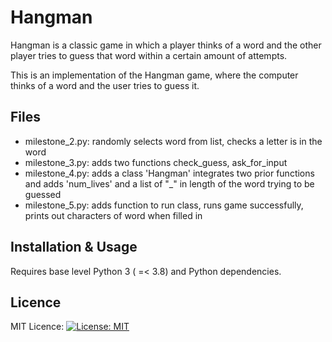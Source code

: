 # Hangman
Hangman is a classic game in which a player thinks of a word and the other player tries to guess that word within a certain amount of attempts.

This is an implementation of the Hangman game, where the computer thinks of a word and the user tries to guess it. 

## Files
- milestone_2.py: randomly selects word from list, checks a letter is in the word  
- milestone_3.py: adds two functions check_guess, ask_for_input
- milestone_4.py: adds a class 'Hangman' integrates two prior functions and adds 'num_lives' and a list of "_" in length of the word trying to be guessed
- milestone_5.py: adds function to run class, runs game successfully, prints out characters of word when filled in

## Installation & Usage
Requires base level Python 3 ( =< 3.8) and Python dependencies.

## Licence
MIT Licence:
[![License: MIT](https://img.shields.io/badge/License-MIT-yellow.svg)](https://opensource.org/licenses/MIT)